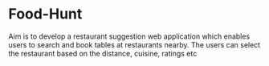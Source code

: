 # Food-Hunt

Aim is to develop a restaurant suggestion web application which enables users to search and
book tables at restaurants nearby. The users can select the restaurant based on the distance,
cuisine, ratings etc
